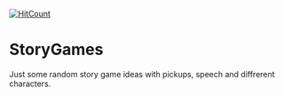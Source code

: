 [![HitCount](http://hits.dwyl.com/OfficialMuffin/ProjectZeus.svg)](http://hits.dwyl.com/OfficialMuffin/StoryGames)

# StoryGames
Just some random story game ideas with pickups, speech and diffrerent characters.
